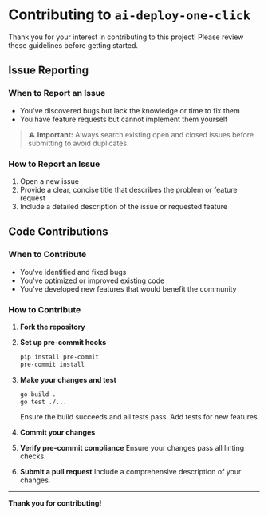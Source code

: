 # Contributing to `ai-deploy-one-click`

Thank you for your interest in contributing to this project! Please review these guidelines before getting started.

## Issue Reporting

### When to Report an Issue

- You've discovered bugs but lack the knowledge or time to fix them
- You have feature requests but cannot implement them yourself

> ⚠️ **Important:** Always search existing open and closed issues before submitting to avoid duplicates.

### How to Report an Issue

1. Open a new issue
2. Provide a clear, concise title that describes the problem or feature request
3. Include a detailed description of the issue or requested feature

## Code Contributions

### When to Contribute

- You've identified and fixed bugs
- You've optimized or improved existing code
- You've developed new features that would benefit the community

### How to Contribute

1. **Fork the repository**

2. **Set up pre-commit hooks**

   ```bash
   pip install pre-commit
   pre-commit install
   ```

3. **Make your changes and test**

   ```bash
   go build .
   go test ./...
   ```

   Ensure the build succeeds and all tests pass. Add tests for new features.

4. **Commit your changes**

5. **Verify pre-commit compliance**
   Ensure your changes pass all linting checks.

6. **Submit a pull request**
   Include a comprehensive description of your changes.

---

**Thank you for contributing!**
